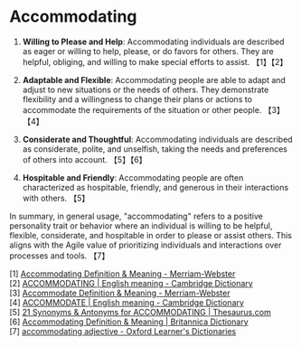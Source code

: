 # Accommodating

1. **Willing to Please and Help**: Accommodating individuals are described as eager or willing to help, please, or do favors for others. They are helpful, obliging, and willing to make special efforts to assist. 【1】【2】

2. **Adaptable and Flexible**: Accommodating people are able to adapt and adjust to new situations or the needs of others. They demonstrate flexibility and a willingness to change their plans or actions to accommodate the requirements of the situation or other people. 【3】【4】

3. **Considerate and Thoughtful**: Accommodating individuals are described as considerate, polite, and unselfish, taking the needs and preferences of others into account. 【5】【6】

4. **Hospitable and Friendly**: Accommodating people are often characterized as hospitable, friendly, and generous in their interactions with others. 【5】

In summary, in general usage, "accommodating" refers to a positive personality trait or behavior where an individual is willing to be helpful, flexible, considerate, and hospitable in order to please or assist others. This aligns with the Agile value of prioritizing individuals and interactions over processes and tools. 【7】

[1] [Accommodating Definition & Meaning - Merriam-Webster](https://www.merriam-webster.com/dictionary/accommodating)  
[2] [ACCOMMODATING | English meaning - Cambridge Dictionary](https://dictionary.cambridge.org/dictionary/english/accommodating)  
[3] [Accommodate Definition & Meaning - Merriam-Webster](https://www.merriam-webster.com/dictionary/accommodate)  
[4] [ACCOMMODATE | English meaning - Cambridge Dictionary](https://dictionary.cambridge.org/dictionary/english/accommodate)  
[5] [21 Synonyms & Antonyms for ACCOMMODATING | Thesaurus.com](https://www.thesaurus.com/browse/accommodating)  
[6] [Accommodating Definition & Meaning | Britannica Dictionary](https://www.britannica.com/dictionary/accommodating)  
[7] [accommodating adjective - Oxford Learner's Dictionaries](https://www.oxfordlearnersdictionaries.com/definition/english/accommodating)
